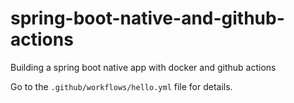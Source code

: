 # spring-boot-native-and-github-actions
Building a spring boot native app with docker and github actions

Go to the `.github/workflows/hello.yml` file for details.